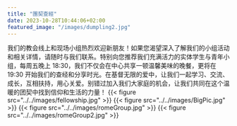 ```yaml
---
title: "團契查經"
date: 2023-10-28T10:44:06+02:00
featured_image: "/images/dumpling2.jpg"
---
```


我们的教会线上和现场小组热烈欢迎新朋友！如果您渴望深入了解我们的小组活动和相关详情，请随时与我们联系。特别向您推荐我们充满活力的实体学生与青年小组，每周五晚上 18:30，我们不仅会在中心共享一顿温馨美味的晚餐，更将在 19:30 开始我们的查经和分享时光。在基督无限的爱中，让我们一起学习、交流、成长，互相扶持，用心关爱。别错过加入我们大家庭的机会，让我们共同在这个温暖的团契中找到信仰和生活的力量！
{{< figure src="../../images/fellowship.jpg" >}}
{{< figure src="../../images/BigPic.jpg" >}}
{{< figure src="../../images/romeGroup.jpg" >}}
{{< figure src="../../images/romeGroup2.jpg" >}}
